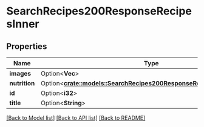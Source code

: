 # SearchRecipes200ResponseRecipesInner

## Properties

Name | Type | Description | Notes
------------ | ------------- | ------------- | -------------
**images** | Option<**Vec<String>**> |  | [optional]
**nutrition** | Option<[**crate::models::SearchRecipes200ResponseRecipesInnerNutrition**](searchRecipes_200_response_recipes_inner_nutrition.md)> |  | [optional]
**id** | Option<**i32**> |  | [optional]
**title** | Option<**String**> |  | [optional]

[[Back to Model list]](../README.md#documentation-for-models) [[Back to API list]](../README.md#documentation-for-api-endpoints) [[Back to README]](../README.md)


